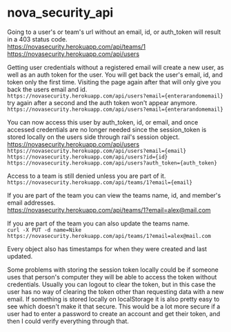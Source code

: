 # nova_security_api

Going to a user's or team's url without an email, id, or auth_token will result in a 403 status code.\
https://novasecurity.herokuapp.com/api/teams/1 \
https://novasecurity.herokuapp.com/api/users


Getting user credentials without a registered email will create a new user, as well as an auth token for the user. You will get back the user's email, id, and token only the first time. Visiting the page again after that will only give you back the users email and id. \
`https://novasecurity.herokuapp.com/api/users?email={enterarandomemail}` \
try again after a second and the auth token won't appear anymore. \
`https://novasecurity.herokuapp.com/api/users?email={enterarandomemail}`


You can now access this user by auth_token, id, or email, and once accessed credentials are no longer needed since
the session_token is stored locally on the users side through rail's session object. \
https://novasecurity.herokuapp.com/api/users \
`https://novasecurity.herokuapp.com/api/users?email={email}` \
`https://novasecurity.herokuapp.com/api/users?id={id}` \
`https://novasecurity.herokuapp.com/api/users?auth_token={auth_token}`


Access to a team is still denied unless you are part of it. \
`https://novasecurity.herokuapp.com/api/teams/1?email={email}`


If you are part of the team you can view the teams name, id, and member's email addresses. \
https://novasecurity.herokuapp.com/api/teams/1?email=alex@mail.com


If you are part of the team you can also update the teams name. \
`curl -X PUT -d name=Nike https://novasecurity.herokuapp.com/api/teams/1?email=alex@mail.com`


Every object also has timestamps for when they were created and last updated.


Some problems with storing the session token locally could be if someone uses that person's computer
they will be able to access the token without credentials. Usually you can logout to clear the token, but
in this case the user has no way of clearing the token other than requesting data with a new email. If something is
stored locally on localStorage it is also pretty easy to see which doesn't make it that secure. This would be a lot
more secure if a user had to enter a password to create an account and get their token, and then I could verify
everything through that.
